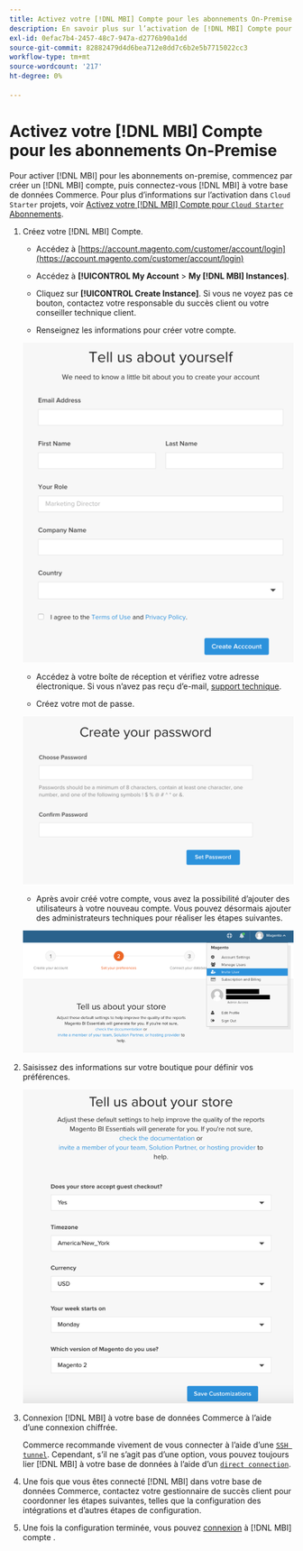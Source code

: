 ```yaml
---
title: Activez votre [!DNL MBI] Compte pour les abonnements On-Premise
description: En savoir plus sur l’activation de [!DNL MBI] Compte pour les abonnements On-Premise.
exl-id: 0efac7b4-2457-48c7-947a-d2776b90a1dd
source-git-commit: 82882479d4d6bea712e8dd7c6b2e5b7715022cc3
workflow-type: tm+mt
source-wordcount: '217'
ht-degree: 0%

---
```


# Activez votre [!DNL MBI] Compte pour les abonnements On-Premise

Pour activer [!DNL MBI] pour les abonnements on-premise, commencez par créer un [!DNL MBI] compte, puis connectez-vous [!DNL MBI] à votre base de données Commerce. Pour plus d’informations sur l’activation dans `Cloud Starter` projets, voir [Activez votre [!DNL MBI] Compte pour `Cloud Starter` Abonnements](../getting-started/cloud-activation.md).

1. Créez votre [!DNL MBI] Compte.

   - Accédez à [https://account.magento.com/customer/account/login](https://account.magento.com/customer/account/login)

   - Accédez à **[!UICONTROL My Account** > **My [!DNL MBI] Instances]**.

   - Cliquez sur **[!UICONTROL Create Instance]**. Si vous ne voyez pas ce bouton, contactez votre responsable du succès client ou votre conseiller technique client.

   - Renseignez les informations pour créer votre compte.

   ![](../assets/create-account-2.png)

   - Accédez à votre boîte de réception et vérifiez votre adresse électronique. Si vous n’avez pas reçu d’e-mail, [support technique](../guide-overview.md).

   - Créez votre mot de passe.

   ![](../assets/create-account-4.png)

   - Après avoir créé votre compte, vous avez la possibilité d’ajouter des utilisateurs à votre nouveau compte. Vous pouvez désormais ajouter des administrateurs techniques pour réaliser les étapes suivantes.

   ![](../assets/create-account-5.png)

1. Saisissez des informations sur votre boutique pour définir vos préférences.

   ![](../assets/create-account-6.png)

1. Connexion [!DNL MBI] à votre base de données Commerce à l’aide d’une connexion chiffrée.

   Commerce recommande vivement de vous connecter à l’aide d’une [`SSH tunnel`](../data-analyst/importing-data/integrations/mysql-via-ssh-tunnel.md). Cependant, s’il ne s’agit pas d’une option, vous pouvez toujours lier [!DNL MBI] à votre base de données à l’aide d’un [`direct connection`](../data-analyst/importing-data/integrations/mysql-via-a-direct-connection.md).

1. Une fois que vous êtes connecté [!DNL MBI] dans votre base de données Commerce, contactez votre gestionnaire de succès client pour coordonner les étapes suivantes, telles que la configuration des intégrations et d’autres étapes de configuration.

1. Une fois la configuration terminée, vous pouvez [connexion](../getting-started/sign-in.md) à [!DNL MBI] compte .
